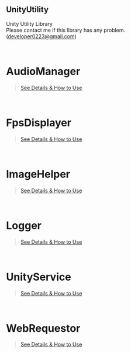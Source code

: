 ## UnityUtility
Unity Utility Library </bR>
Please contact me if this library has any problem. (developer0223@gmail.com)


</br>


# AudioManager
> [See Details & How to Use](https://github.com/JungukHom/UnityUtility/blob/main/Project/UnityUtility/Assets/AudioManager/Sample/ReadME/AudioManager.md "Detail of AudioManager")

</br>

# FpsDisplayer
> [See Details & How to Use](https://github.com/JungukHom/UnityUtility/blob/main/Project/UnityUtility/Assets/FpsDisplayer/Sample/ReadME/FpsDisplayer.md "Detail of FpsDisplayer")

</br>

# ImageHelper
> [See Details & How to Use](https://github.com/JungukHom/UnityUtility/blob/main/Project/UnityUtility/Assets/ImageHelper/Sample/ReadME/ImageHelper.md "Detail of ImageHelper")

</br>

# Logger
> [See Details & How to Use](https://github.com/JungukHom/UnityUtility/blob/main/Project/UnityUtility/Assets/Logger/Sample/ReadME/Logger.md "Detail of Logger")

</br>

# UnityService
> [See Details & How to Use](https://github.com/JungukHom/UnityUtility/blob/main/Project/UnityUtility/Assets/UnityService/Sample/ReadME/UnityService.md "Detail of UnityService")

</br>

# WebRequestor
> [See Details & How to Use]()
